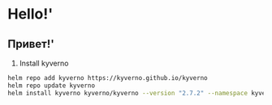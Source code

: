 # Hello!'

## Привет!'

1. Install kyverno

```sh
helm repo add kyverno https://kyverno.github.io/kyverno
helm repo update kyverno
helm install kyverno kyverno/kyverno --version "2.7.2" --namespace kyverno --create-namespace 
```
